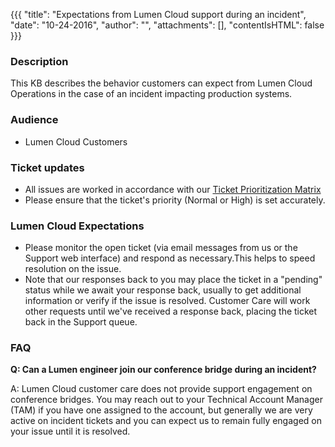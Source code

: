 {{{
  "title": "Expectations from Lumen Cloud support during an incident",
  "date": "10-24-2016",
  "author": "",
  "attachments": [],
  "contentIsHTML": false
}}}

### Description
This KB describes the behavior customers can expect from Lumen Cloud Operations in the case of an incident impacting production systems.

### Audience
* Lumen Cloud Customers

### Ticket updates
* All issues are worked in accordance with our [Ticket Prioritization Matrix](../Support/ticket-prioritization-matrix.md)
* Please ensure that the ticket's priority (Normal or High) is set accurately.

### Lumen Cloud Expectations
* Please monitor the open ticket (via email messages from us or the Support web interface) and respond as necessary.This helps to speed resolution on the issue.
* Note that our responses back to you may place the ticket in a "pending" status while we await your response back, usually to get additional information or verify if the issue is resolved. Customer Care will work other requests until we've received a response back, placing the ticket back in the Support queue.

### FAQ

**Q: Can a Lumen engineer join our conference bridge during an incident?**

A: Lumen Cloud customer care does not provide support engagement on conference bridges. You may reach out to your Technical Account Manager (TAM) if you have one assigned to the account, but generally we are very active on incident tickets and you can expect us to remain fully engaged on your issue until it is resolved.
